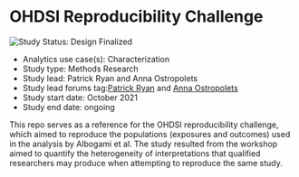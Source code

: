 OHDSI Reproducibility Challenge
=============

<img src="https://img.shields.io/badge/Study%20Status-Design%20Finalized-brightgreen.svg" alt="Study Status: Design Finalized">

- Analytics use case(s): Characterization
- Study type: Methods Research
- Study lead: Patrick Ryan and Anna Ostropolets
- Study lead forums tag:[Patrick Ryan](https://forums.ohdsi.org/u/aostropolets) and [Anna Ostropolets](https://forums.ohdsi.org/u/patrick_ryan)
- Study start date: October 2021
- Study end date: ongoing

This repo serves as a reference for the OHDSI reproducibility challenge, which aimed to reproduce the populations (exposures and outcomes) used in the analysis by Albogami et al. The study resulted from the workshop aimed to quantify the heterogeneity of interpretations that qualified researchers may produce when attempting to reproduce the same study.  
